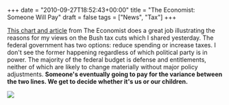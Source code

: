 +++
date = "2010-09-27T18:52:43+00:00"
title = "The Economist: Someone Will Pay"
draft = false
tags = ["News", "Tax"]
+++

[This chart and article](http://www.economist.com/node/17043472) from The Economist does a great job illustrating the reasons for my views on the Bush tax cuts which I shared yesterday. The federal government has two options: reduce spending or increase taxes. I don't see the former happening regardless of which political party is in power. The majority of the federal budget is defense and entitlements, neither of which are likely to change materially without major policy adjustments. **Someone's eventually going to pay for the variance between the two lines. We get to decide whether it's us or our children.** 

![](http://www.economist.com/sites/default/files/images/images-magazine/2010/09/18/us/20100918_usc296.gif)